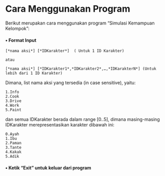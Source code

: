 # Cara Menggunakan Program 
Berikut merupakan cara menggunakan program “Simulasi Kemampuan Kelompok”:

#### •	Format Input
```
[*nama aksi*] [*IDKarakter*]  ( Untuk 1 ID Karakter)

atau 

[*nama aksi*] [*IDKarakter1*,*IDKarakter2*,…,*IDKarakterN*] (Untuk lebih dari 1 ID Karakter)
```

Dimana, list nama aksi yang tersedia (in case sensitive), yaitu:
```
1.Info
2.Cook
3.Drive
4.Work
5.Paint
```

dan semua IDKarakter berada dalam range [0..5], dimana masing-masing IDKarakter merepresentasikan karakter dibawah ini:
```
0.Ayah
1.Ibu
2.Paman
3.Tante
4.Kakak
5.Adik
```


#### •	Ketik “Exit” untuk keluar dari program 
